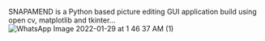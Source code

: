 SNAPAMEND is a Python based picture editing GUI application build using open cv, matplotlib and tkinter...
![WhatsApp Image 2022-01-29 at 1 46 37 AM (1)](https://user-images.githubusercontent.com/97443640/151985809-4867bb15-6569-4458-9094-1892995f8853.jpeg)


